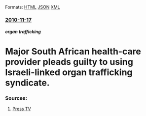 
Formats: [HTML](/news/2010/11/17/major-south-african-health-care-provider-pleads-guilty-to-using-israeli-linked-organ-trafficking-syndicate.html)  [JSON](/news/2010/11/17/major-south-african-health-care-provider-pleads-guilty-to-using-israeli-linked-organ-trafficking-syndicate.json)  [XML](/news/2010/11/17/major-south-african-health-care-provider-pleads-guilty-to-using-israeli-linked-organ-trafficking-syndicate.xml)  

### [2010-11-17](/news/2010/11/17/index.md)

##### organ trafficking
# Major South African health-care provider pleads guilty to using Israeli-linked organ trafficking syndicate.




### Sources:

1. [Press TV](http://www.presstv.com/detail/150640.html)

